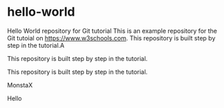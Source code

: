 # hello-world
Hello World repository for Git tutorial
This is an example repository for the Git tutoial on https://www.w3schools.com.
This repository is built step by step in the tutorial.A

This repository is built step by step in the tutorial.

This repository is built step by step in the tutorial.

MonstaX

Hello

